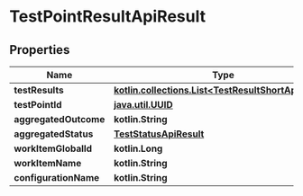 
# TestPointResultApiResult

## Properties
| Name | Type | Description | Notes |
| ------------ | ------------- | ------------- | ------------- |
| **testResults** | [**kotlin.collections.List&lt;TestResultShortApiResult&gt;**](TestResultShortApiResult.md) |  |  |
| **testPointId** | [**java.util.UUID**](java.util.UUID.md) |  |  [optional] |
| **aggregatedOutcome** | **kotlin.String** |  |  [optional] |
| **aggregatedStatus** | [**TestStatusApiResult**](TestStatusApiResult.md) |  |  [optional] |
| **workItemGlobalId** | **kotlin.Long** |  |  [optional] |
| **workItemName** | **kotlin.String** |  |  [optional] |
| **configurationName** | **kotlin.String** |  |  [optional] |



